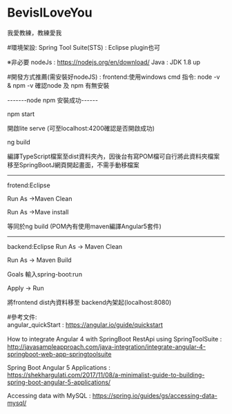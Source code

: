 # BevisILoveYou
我愛教練，教練愛我

#環境架設:
Spring Tool Suite(STS) : Eclipse plugin也可

※非必要
nodeJs : https://nodejs.org/en/download/
Java : JDK 1.8 up

#開發方式推薦(需安裝好nodeJS) : 
frontend:使用windows cmd
指令:
node -v & npm -v 確認node 及 npm 有無安裝

-------node npm 安裝成功------

npm start 

開啟lite serve (可至localhost:4200確認是否開啟成功)

ng build 

編譯TypeScript檔案至dist資料夾內，因後台有寫POM檔可自行將此資料夾檔案移至SpringBootJ網頁開起畫面，不需手動移檔案

------------------------------

frotend:Eclipse 

Run As ->Maven Clean

Run As ->Mave install

等同於ng build (POM內有使用maven編譯Angular5套件)

-------------------------------

backend:Eclipse
Run As -> Maven Clean<br>

Run As -> Maven Build<br>

Goals 輸入spring-boot:run<br> 

Apply -> Run<br>

將frontend dist內資料移至 backend內架起(localhost:8080)




#參考文件:<br />
angular_quickStart : https://angular.io/guide/quickstart

How to integrate Angular 4 with SpringBoot RestApi using SpringToolSuite :　http://javasampleapproach.com/java-integration/integrate-angular-4-springboot-web-app-springtoolsuite

Spring Boot Angular 5 Applications : https://shekhargulati.com/2017/11/08/a-minimalist-guide-to-building-spring-boot-angular-5-applications/

Accessing data with MySQL : https://spring.io/guides/gs/accessing-data-mysql/
